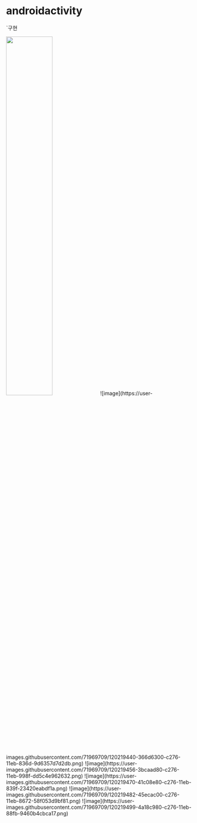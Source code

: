 # androidactivity

 `구현

<img src="https://user-images.githubusercontent.com/71969709/120219397-26558380-c276-11eb-800a-f53a7b0199e5.png" width="50%">
![image](https://user-images.githubusercontent.com/71969709/120219440-366d6300-c276-11eb-836d-9d6357d7d2db.png)
![image](https://user-images.githubusercontent.com/71969709/120219456-3bcaad80-c276-11eb-998f-dd5c4e962632.png)
![image](https://user-images.githubusercontent.com/71969709/120219470-41c08e80-c276-11eb-839f-23420eabdf1a.png)
![image](https://user-images.githubusercontent.com/71969709/120219482-45ecac00-c276-11eb-8672-58f053d9bf81.png)
![image](https://user-images.githubusercontent.com/71969709/120219499-4a18c980-c276-11eb-88fb-9460b4cbca17.png)

